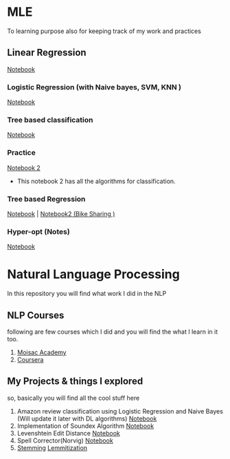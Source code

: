 # MLE
To learning purpose also for  keeping track of my work and practices

## Linear Regression
[Notebook](https://github.com/rushikeshnaik779/MLE/blob/master/LinearRegression%20Assumptions/LinReg.ipynb)



### Logistic Regression (with Naive bayes, SVM, KNN )
[Notebook](https://github.com/rushikeshnaik779/MLE/blob/master/LogisticRegression/LogR.ipynb)

### Tree based classification
[Notebook](https://github.com/rushikeshnaik779/MLE/blob/master/TreeBasedClassification/v%200.0.1.ipynb)
### Practice  
[Notebook 2](https://github.com/rushikeshnaik779/MLE/blob/master/TreeBasedClassification/Salary_classification1.ipynb)
* This notebook 2 has all the algorithms for classification.

### Tree based Regression
[Notebook](https://github.com/rushikeshnaik779/MLE/blob/master/TreeBasedRegression/v%200.0.1.ipynb)
 | 
 [Notebook2 (Bike Sharing )](https://github.com/rushikeshnaik779/MLE/blob/master/TreeBasedRegression/Bike%20Sharing%20Data/Bike_Sharing.ipynb)

### Hyper-opt (Notes)
[Notebook](https://github.com/rushikeshnaik779/MLE/blob/master/Hyper_Opt_exercises%20/Exercise%20One.ipynb)


# Natural Language Processing 

In this repository you will find what work I did in the NLP 

## NLP Courses
following are few courses which I did and you will find the what I learn in it too. 
1) [Moisac Academy](https://github.com/rushikeshnaik779/MLE/tree/master/MOISAC-NLP) 
2) [Coursera](https://github.com/rushikeshnaik779/MLE/tree/master/MOISAC-NLP/NLPC)


## My Projects & things I explored
so, basically you will find all the cool stuff here 

1) Amazon review classification using Logistic Regression and Naive Bayes (Will update it later with DL algorithms) [Notebook](https://github.com/rushikeshnaik779/MLE/blob/master/MOISAC-NLP/NLPC/SelfProjects/LOgisitic%20Classifier/amazon%20review/Amazon%20v1%20reviews.ipynb)
2) Implementation of Soundex Algorithm [Notebook](https://github.com/rushikeshnaik779/MLE/blob/master/MOISAC-NLP/SOUNDEX.ipynb)
3) Levenshtein Edit Distance [Notebook](https://github.com/rushikeshnaik779/MLE/blob/master/MOISAC-NLP/Levenshtein%20Edit%20Distance%20.ipynb) 
4) Spell Corrector(Norvig) [Notebook](https://github.com/rushikeshnaik779/MLE/blob/master/MOISAC-NLP/Spell%20Corrector%20.ipynb)
5) [Stemming](https://github.com/rushikeshnaik779/MLE/blob/master/MOISAC-NLP/stemming%20.ipynb) [Lemmitization](https://github.com/rushikeshnaik779/MLE/blob/master/MOISAC-NLP/lemmitization.ipynb)
